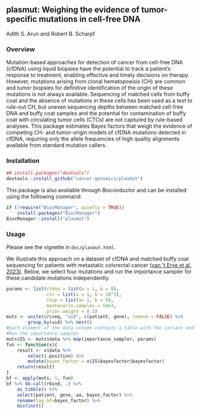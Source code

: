 ## plasmut: Weighing the evidence of tumor-specific mutations in cell-free DNA

Adith S. Arun and Robert B. Scharpf  

### Overview

Mutation-based approaches for detection of cancer from cell-free DNA (cfDNA) using liquid biopsies have the potential to track a patient’s response to treatment, enabling effective and timely decisions on therapy. However, mutations arising from clonal hematopoeisis (CH) are common and tumor biopsies for definitive identification of the origin of these mutations is not always available. Sequencing of matched cells from buffy coat and the absence of mutations in these cells has been used as a test to rule-out CH, but uneven sequencing depths between matched cell-free DNA and buffy coat samples and the potential for contamination of buffy coat with circulating tumor cells (CTCs) are not captured by rule-based analyses. This package estimates Bayes factors that weigh the evidence of competing CH- and tumor-origin models of cfDNA mutations detected in cfDNA, requiring only the allele frequencies of high quality alignments available from standard mutation callers.

### Installation

``` r
## install.packages("devtools")
devtools::install_github("cancer-genomics/plasmut")
```
This package is also available through Bioconductor and can be installed using the folllowing command: 

```r
if (!require("BiocManager", quietly = TRUE))
    install.packages("BiocManager")
BiocManager::install("plasmut")
```


### Usage

Please see the vignette in `doc/plasmut.html`. 

We illustrate this approach on a dataset of cfDNA and matched buffy coat sequencing for patients with metastatic colorectal cancer [(van ’t Erve et al. 2023)](https://pubmed.ncbi.nlm.nih.gov/36534496/). Below, we select four mutations and run the importance sampler for these candidate mutations independently.

``` r
params <- list(ctdna = list(a = 1, b = 9), 
               ctc = list(a = 1, b = 10^3), 
               chip = list(a= 1, b = 9), 
               montecarlo.samples = 50e3, 
               prior.weight = 0.1)
muts <- unite(crcseq, "uid", c(patient, gene), remove = FALSE) %>% 
        group_by(uid) %>% nest()
#Each element of the data column contains a table with the variant and total allele counts in plasma and buffy coat. 
#Run the importance sampler
muts$IS <- muts$data %>% map(importance_sampler, params)
fun <- function(x){
    result <- x$data %>%
        select(-position) %>%
        mutate(bayes_factor = x$IS$bayesfactor$bayesfactor)
    return(result)
}
bf <- apply(muts, 1, fun) 
bf %>% do.call(rbind, .) %>%
    as_tibble() %>%
    select(patient, gene, aa, bayes_factor) %>%
    rename(log_bf=bayes_factor) %>%
    distinct()
```
